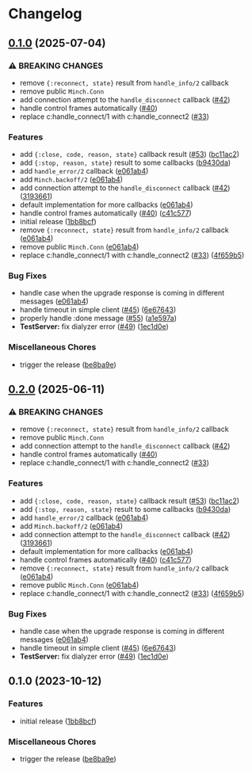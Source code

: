 # Changelog

## [0.1.0](https://github.com/nmbrone/minch/compare/v0.2.0...v0.1.0) (2025-07-04)


### ⚠ BREAKING CHANGES

* remove `{:reconnect, state}` result from `handle_info/2` callback
* remove public `Minch.Conn`
* add connection attempt to the `handle_disconnect` callback ([#42](https://github.com/nmbrone/minch/issues/42))
* handle control frames automatically ([#40](https://github.com/nmbrone/minch/issues/40))
* replace c:handle_connect/1 with c:handle_connect2 ([#33](https://github.com/nmbrone/minch/issues/33))

### Features

* add `{:close, code, reason, state}` callback result ([#53](https://github.com/nmbrone/minch/issues/53)) ([bc11ac2](https://github.com/nmbrone/minch/commit/bc11ac2f14d9aea328e9a68e13314173fe62e303))
* add `{:stop, reason, state}` result to some callbacks ([b9430da](https://github.com/nmbrone/minch/commit/b9430dad3eeb1a6961812f47f0efcfc435cb6a89))
* add `handle_error/2` callback ([e061ab4](https://github.com/nmbrone/minch/commit/e061ab4b89cae3458e7fed1fb0c05c5eb36dc545))
* add `Minch.backoff/2` ([e061ab4](https://github.com/nmbrone/minch/commit/e061ab4b89cae3458e7fed1fb0c05c5eb36dc545))
* add connection attempt to the `handle_disconnect` callback ([#42](https://github.com/nmbrone/minch/issues/42)) ([3193661](https://github.com/nmbrone/minch/commit/3193661fa2ecfa507d0c0bfab5b8a5b061a6982d))
* default implementation for more callbacks ([e061ab4](https://github.com/nmbrone/minch/commit/e061ab4b89cae3458e7fed1fb0c05c5eb36dc545))
* handle control frames automatically ([#40](https://github.com/nmbrone/minch/issues/40)) ([c41c577](https://github.com/nmbrone/minch/commit/c41c5773076f6d2bc2489d40ca31f953f1fe0733))
* initial release ([1bb8bcf](https://github.com/nmbrone/minch/commit/1bb8bcf411aa26145f8ab125986d20ef5f14f994))
* remove `{:reconnect, state}` result from `handle_info/2` callback ([e061ab4](https://github.com/nmbrone/minch/commit/e061ab4b89cae3458e7fed1fb0c05c5eb36dc545))
* remove public `Minch.Conn` ([e061ab4](https://github.com/nmbrone/minch/commit/e061ab4b89cae3458e7fed1fb0c05c5eb36dc545))
* replace c:handle_connect/1 with c:handle_connect2 ([#33](https://github.com/nmbrone/minch/issues/33)) ([4f659b5](https://github.com/nmbrone/minch/commit/4f659b5300dc563226274379cc3645f0330a2840))


### Bug Fixes

* handle case when the upgrade response is coming in different messages ([e061ab4](https://github.com/nmbrone/minch/commit/e061ab4b89cae3458e7fed1fb0c05c5eb36dc545))
* handle timeout in simple client ([#45](https://github.com/nmbrone/minch/issues/45)) ([6e67643](https://github.com/nmbrone/minch/commit/6e676432bb21025d2cab3b9fc16baaf2c5e653d0))
* properly handle :done message ([#55](https://github.com/nmbrone/minch/issues/55)) ([a1e597a](https://github.com/nmbrone/minch/commit/a1e597a850aa9f85c141bde4444f202ed4524e19))
* **TestServer:** fix dialyzer error ([#49](https://github.com/nmbrone/minch/issues/49)) ([1ec1d0e](https://github.com/nmbrone/minch/commit/1ec1d0e02d50df166007137b8df0a92fd7e3f585))


### Miscellaneous Chores

* trigger the release ([be8ba9e](https://github.com/nmbrone/minch/commit/be8ba9eea7a774d4d606740a3104001d8d42bc05))

## [0.2.0](https://github.com/nmbrone/minch/compare/v0.1.0...v0.2.0) (2025-06-11)


### ⚠ BREAKING CHANGES

* remove `{:reconnect, state}` result from `handle_info/2` callback
* remove public `Minch.Conn`
* add connection attempt to the `handle_disconnect` callback ([#42](https://github.com/nmbrone/minch/issues/42))
* handle control frames automatically ([#40](https://github.com/nmbrone/minch/issues/40))
* replace c:handle_connect/1 with c:handle_connect2 ([#33](https://github.com/nmbrone/minch/issues/33))

### Features

* add `{:close, code, reason, state}` callback result ([#53](https://github.com/nmbrone/minch/issues/53)) ([bc11ac2](https://github.com/nmbrone/minch/commit/bc11ac2f14d9aea328e9a68e13314173fe62e303))
* add `{:stop, reason, state}` result to some callbacks ([b9430da](https://github.com/nmbrone/minch/commit/b9430dad3eeb1a6961812f47f0efcfc435cb6a89))
* add `handle_error/2` callback ([e061ab4](https://github.com/nmbrone/minch/commit/e061ab4b89cae3458e7fed1fb0c05c5eb36dc545))
* add `Minch.backoff/2` ([e061ab4](https://github.com/nmbrone/minch/commit/e061ab4b89cae3458e7fed1fb0c05c5eb36dc545))
* add connection attempt to the `handle_disconnect` callback ([#42](https://github.com/nmbrone/minch/issues/42)) ([3193661](https://github.com/nmbrone/minch/commit/3193661fa2ecfa507d0c0bfab5b8a5b061a6982d))
* default implementation for more callbacks ([e061ab4](https://github.com/nmbrone/minch/commit/e061ab4b89cae3458e7fed1fb0c05c5eb36dc545))
* handle control frames automatically ([#40](https://github.com/nmbrone/minch/issues/40)) ([c41c577](https://github.com/nmbrone/minch/commit/c41c5773076f6d2bc2489d40ca31f953f1fe0733))
* remove `{:reconnect, state}` result from `handle_info/2` callback ([e061ab4](https://github.com/nmbrone/minch/commit/e061ab4b89cae3458e7fed1fb0c05c5eb36dc545))
* remove public `Minch.Conn` ([e061ab4](https://github.com/nmbrone/minch/commit/e061ab4b89cae3458e7fed1fb0c05c5eb36dc545))
* replace c:handle_connect/1 with c:handle_connect2 ([#33](https://github.com/nmbrone/minch/issues/33)) ([4f659b5](https://github.com/nmbrone/minch/commit/4f659b5300dc563226274379cc3645f0330a2840))


### Bug Fixes

* handle case when the upgrade response is coming in different messages ([e061ab4](https://github.com/nmbrone/minch/commit/e061ab4b89cae3458e7fed1fb0c05c5eb36dc545))
* handle timeout in simple client ([#45](https://github.com/nmbrone/minch/issues/45)) ([6e67643](https://github.com/nmbrone/minch/commit/6e676432bb21025d2cab3b9fc16baaf2c5e653d0))
* **TestServer:** fix dialyzer error ([#49](https://github.com/nmbrone/minch/issues/49)) ([1ec1d0e](https://github.com/nmbrone/minch/commit/1ec1d0e02d50df166007137b8df0a92fd7e3f585))

## 0.1.0 (2023-10-12)


### Features

* initial release ([1bb8bcf](https://github.com/nmbrone/minch/commit/1bb8bcf411aa26145f8ab125986d20ef5f14f994))


### Miscellaneous Chores

* trigger the release ([be8ba9e](https://github.com/nmbrone/minch/commit/be8ba9eea7a774d4d606740a3104001d8d42bc05))
